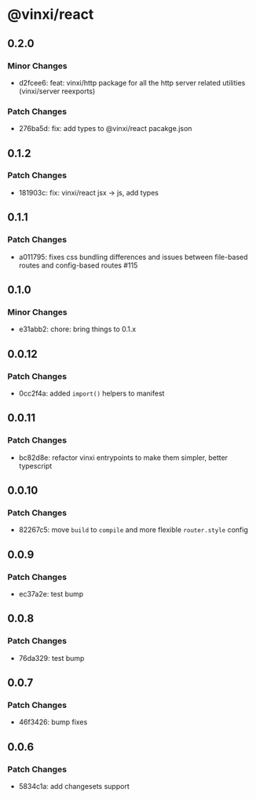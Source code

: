# @vinxi/react

## 0.2.0

### Minor Changes

- d2fcee6: feat: vinxi/http package for all the http server related utilities (vinxi/server reexports)

### Patch Changes

- 276ba5d: fix: add types to @vinxi/react pacakge.json

## 0.1.2

### Patch Changes

- 181903c: fix: vinxi/react jsx -> js, add types

## 0.1.1

### Patch Changes

- a011795: fixes css bundling differences and issues between file-based routes and config-based routes #115

## 0.1.0

### Minor Changes

- e31abb2: chore: bring things to 0.1.x

## 0.0.12

### Patch Changes

- 0cc2f4a: added `import()` helpers to manifest

## 0.0.11

### Patch Changes

- bc82d8e: refactor vinxi entrypoints to make them simpler, better typescript

## 0.0.10

### Patch Changes

- 82267c5: move `build` to `compile` and more flexible `router.style` config

## 0.0.9

### Patch Changes

- ec37a2e: test bump

## 0.0.8

### Patch Changes

- 76da329: test bump

## 0.0.7

### Patch Changes

- 46f3426: bump fixes

## 0.0.6

### Patch Changes

- 5834c1a: add changesets support
